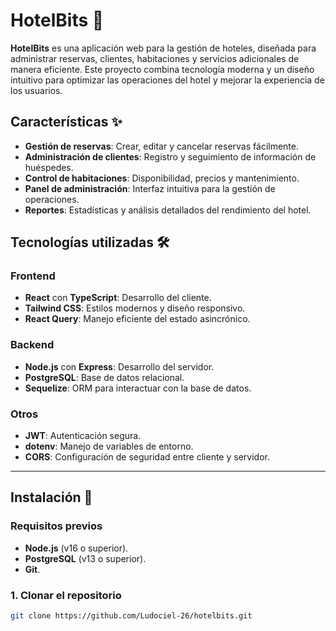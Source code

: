 # HotelBits 🏨

**HotelBits** es una aplicación web para la gestión de hoteles, diseñada para administrar reservas, clientes, habitaciones y servicios adicionales de manera eficiente. Este proyecto combina tecnología moderna y un diseño intuitivo para optimizar las operaciones del hotel y mejorar la experiencia de los usuarios.

## Características ✨

- **Gestión de reservas**: Crear, editar y cancelar reservas fácilmente.
- **Administración de clientes**: Registro y seguimiento de información de huéspedes.
- **Control de habitaciones**: Disponibilidad, precios y mantenimiento.
- **Panel de administración**: Interfaz intuitiva para la gestión de operaciones.
- **Reportes**: Estadísticas y análisis detallados del rendimiento del hotel.

## Tecnologías utilizadas 🛠️

### Frontend

- **React** con **TypeScript**: Desarrollo del cliente.
- **Tailwind CSS**: Estilos modernos y diseño responsivo.
- **React Query**: Manejo eficiente del estado asincrónico.

### Backend

- **Node.js** con **Express**: Desarrollo del servidor.
- **PostgreSQL**: Base de datos relacional.
- **Sequelize**: ORM para interactuar con la base de datos.

### Otros

- **JWT**: Autenticación segura.
- **dotenv**: Manejo de variables de entorno.
- **CORS**: Configuración de seguridad entre cliente y servidor.

---

## Instalación 🚀

### Requisitos previos

- **Node.js** (v16 o superior).
- **PostgreSQL** (v13 o superior).
- **Git**.

### 1. Clonar el repositorio

```bash
git clone https://github.com/Ludociel-26/hotelbits.git
```
